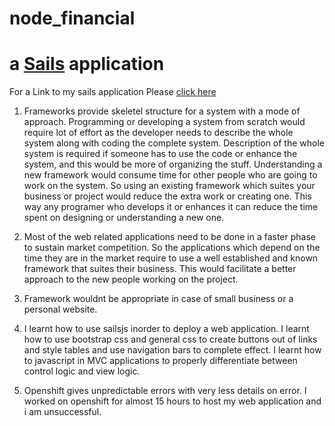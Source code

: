 # node_financial

a [Sails](http://sailsjs.org) application
=========================================

For a Link to my sails application Please [click here](http://sails-adusumilli.rhcloud.com/)

1) Frameworks provide skeletel structure for a system with a mode of approach. Programming or developing a system from scratch would require lot of effort  as the developer needs to describe the whole system along with coding the complete system. Description of the whole system is required if someone has to use the code or enhance the system, and this would be more of organizing the stuff. Understanding a new framework would consume time for other people who are going to work on the system. So using an existing framework which suites your business or project would reduce the extra work or creating one. This way any programer who develops it or enhances it can reduce the time spent on designing or understanding a new one.

2) Most of the web related applications need to be done in a faster phase to sustain market competition. So the applications which depend on the time they are in the market require to use a well established and known framework that suites their business. This would facilitate a better approach to the new people working on the project.

3) Framework wouldnt be appropriate in case of small business or a personal website.

4) I learnt how to use sailsjs inorder to deploy a web application. I learnt how to use bootstrap css and general css to create buttons out of links and style tables and use navigation bars to complete effect. I learnt how to javascript in MVC applications to properly differentiate between control logic and view logic.

5) Openshift gives unpredictable errors with very less details on error. I worked on openshift for almost 15 hours to host my web application and i am unsuccessful.
